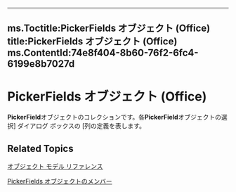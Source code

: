 

---
ms.Toctitle:PickerFields オブジェクト (Office)
title:PickerFields オブジェクト (Office)
ms.ContentId:74e8f404-8b60-76f2-6fc4-6199e8b7027d
---
# PickerFields オブジェクト (Office)




**PickerField**オブジェクトのコレクションです。各**PickerField**オブジェクトの選択] ダイアログ ボックスの [列の定義を表します。

## Related Topics

[オブジェクト モデル リファレンス](499c789a-aba2-0fad-649a-0ea964cd3b5e.md)

[PickerFields オブジェクトのメンバー](00d73ce4-cb37-ecb6-51d3-1b1817ab961a.md)




